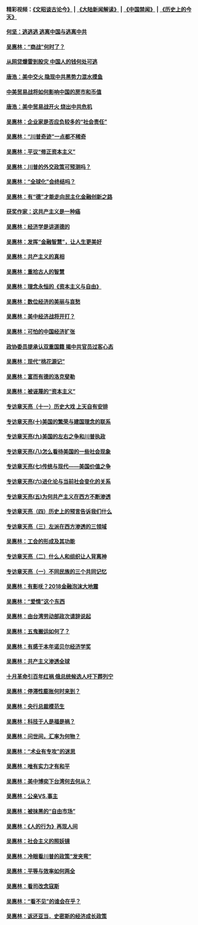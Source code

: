 #### 精彩视频：[《文昭谈古论今》](https://github.com/gfw-breaker/wenzhao/blob/master/README.md?t=11170631) | [《大陆新闻解读》](https://github.com/gfw-breaker/ntdtv-comedy/blob/master/README.md?t=11170631) | [《中国禁闻》](https://github.com/gfw-breaker/ntdtv-news/blob/master/README.md?t=11170631) | [《历史上的今天》](https://github.com/gfw-breaker/today-in-history/blob/master/README.md?t=11170631) 

#### [何坚：逃逃逃 逃离中国与逃离中共](../pages/nsc423/n10592891.md?t=11170631) 

#### [吴惠林：“商战”何时了？](../pages/nsc423/n10573558.md?t=11170631) 

#### [从网贷爆雷到股灾 中国人的钱何处可逃](../pages/nsc423/n10572800.md?t=11170631) 

#### [唐浩：美中交火 隐现中共黑势力混水摸鱼](../pages/nsc423/n10544040.md?t=11170631) 

#### [中美贸易战将如何影响中国的房市和币值](../pages/nsc423/n10543697.md?t=11170631) 

#### [唐浩：美中贸易战开火 烧出中共危机](../pages/nsc423/n10540126.md?t=11170631) 

#### [吴惠林：企业家是否应负较多的“社会责任”](../pages/nsc423/n10535022.md?t=11170631) 

#### [吴惠林：“川普奇迹”一点都不稀奇](../pages/nsc423/n10512808.md?t=11170631) 

#### [吴惠林：平议“修正资本主义”](../pages/nsc423/n10495724.md?t=11170631) 

#### [吴惠林：川普的外交政策可预测吗？](../pages/nsc423/n10462387.md?t=11170631) 

#### [吴惠林：“全球化”会终结吗？](../pages/nsc423/n10452838.md?t=11170631) 

#### [吴惠林：有“德”才能走向民主化金融创新之路](../pages/nsc423/n10432292.md?t=11170631) 

#### [获奖作家：这共产主义是一种癌](../pages/nsc423/n10431541.md?t=11170631) 

#### [吴惠林：经济学是讲道德的](../pages/nsc423/n10398014.md?t=11170631) 

#### [吴惠林：发挥“金融智慧”，让人生更美好](../pages/nsc423/n10375019.md?t=11170631) 

#### [吴惠林：共产主义的真相](../pages/nsc423/n10351394.md?t=11170631) 

#### [吴惠林：重拾古人的智慧](../pages/nsc423/n10337691.md?t=11170631) 

#### [吴惠林：理念永恒的《资本主义与自由》](../pages/nsc423/n10316274.md?t=11170631) 

#### [吴惠林：数位经济的美丽与哀愁](../pages/nsc423/n10292946.md?t=11170631) 

#### [吴惠林：美中经济战将开打？](../pages/nsc423/n10258825.md?t=11170631) 

#### [吴惠林：可怕的中国经济扩张](../pages/nsc423/n10219147.md?t=11170631) 

#### [政协委员提承认双重国籍 揭中共官员过客心态](../pages/nsc423/n10208809.md?t=11170631) 

#### [吴惠林：现代“桃花源记”](../pages/nsc423/n10185234.md?t=11170631) 

#### [吴惠林：富而有德的洛克斐勒](../pages/nsc423/n10142264.md?t=11170631) 

#### [吴惠林：被诬蔑的“资本主义”](../pages/nsc423/n10124816.md?t=11170631) 

#### [专访章天亮（十一）历史大戏 上天自有安排](../pages/nsc423/n10094905.md?t=11170631) 

#### [专访章天亮(十)美国的繁荣与建国理念的联系](../pages/nsc423/n10094899.md?t=11170631) 

#### [专访章天亮(九)美国的左右之争和川普执政](../pages/nsc423/n10094889.md?t=11170631) 

#### [专访章天亮(八)怎么看待美国的一些社会现象](../pages/nsc423/n10094857.md?t=11170631) 

#### [专访章天亮(七)传统与现代——美国价值之争](../pages/nsc423/n10093140.md?t=11170631) 

#### [专访章天亮(六)进化论与当前社会变化的关系](../pages/nsc423/n10092036.md?t=11170631) 

#### [专访章天亮(五)为何共产主义在西方不断渗透](../pages/nsc423/n10083620.md?t=11170631) 

#### [专访章天亮（四）历史上的预言告诉我们什么](../pages/nsc423/n10083606.md?t=11170631) 

#### [专访章天亮（三）左派在西方渗透的三领域](../pages/nsc423/n10081115.md?t=11170631) 

#### [吴惠林：工会的形成及其功能](../pages/nsc423/n10080633.md?t=11170631) 

#### [专访章天亮（二）什么人和组织让人背离神](../pages/nsc423/n10076637.md?t=11170631) 

#### [专访章天亮（一）不同民族的三个共同记忆](../pages/nsc423/n10074188.md?t=11170631) 

#### [吴惠林：有影呒？2018金融泡沫大地震](../pages/nsc423/n10040534.md?t=11170631) 

#### [吴惠林：“爱情”这个东西](../pages/nsc423/n10019423.md?t=11170631) 

#### [吴惠林：由台湾劳动部政次请辞说起](../pages/nsc423/n9979679.md?t=11170631) 

#### [吴惠林：五鬼搬运如何了？](../pages/nsc423/n9925338.md?t=11170631) 

#### [吴惠林：有感于本年诺贝尔经济学奖](../pages/nsc423/n9871883.md?t=11170631) 

#### [吴惠林：共产主义渗透全球](../pages/nsc423/n9812748.md?t=11170631) 

#### [十月革命引百年红祸 俄总统候选人吁下葬列宁](../pages/nsc423/n9810182.md?t=11170631) 

#### [吴惠林：停滞性膨胀何时来到？](../pages/nsc423/n9764136.md?t=11170631) 

#### [吴惠林：央行总裁模范生](../pages/nsc423/n9728134.md?t=11170631) 

#### [吴惠林：科技于人是福是祸？](../pages/nsc423/n9672982.md?t=11170631) 

#### [吴惠林：问世间，汇率为何物？](../pages/nsc423/n9621788.md?t=11170631) 

#### [吴惠林：“术业有专攻”的迷思](../pages/nsc423/n9580363.md?t=11170631) 

#### [吴惠林：唯有实力才有和平](../pages/nsc423/n9529599.md?t=11170631) 

#### [吴惠林：美中博奕下台湾何去何从？](../pages/nsc423/n9483598.md?t=11170631) 

#### [吴惠林：公亲VS.事主](../pages/nsc423/n9425637.md?t=11170631) 

#### [吴惠林：被抹黑的“自由市场”](../pages/nsc423/n9351545.md?t=11170631) 

#### [吴惠林：《人的行为》再现人间](../pages/nsc423/n9296339.md?t=11170631) 

#### [吴惠林：社会主义的照妖镜](../pages/nsc423/n9243460.md?t=11170631) 

#### [吴惠林：冷眼看川普的政策“发夹弯”](../pages/nsc423/n9120684.md?t=11170631) 

#### [吴惠林：平等与效率如何两全](../pages/nsc423/n9075430.md?t=11170631) 

#### [吴惠林：看司改念寇斯](../pages/nsc423/n9024915.md?t=11170631) 

#### [吴惠林：“看不见”的谁会在乎？](../pages/nsc423/n8977488.md?t=11170631) 

#### [吴惠林：返还亚当．史密斯的经济成长政策](../pages/nsc423/n8931896.md?t=11170631) 

